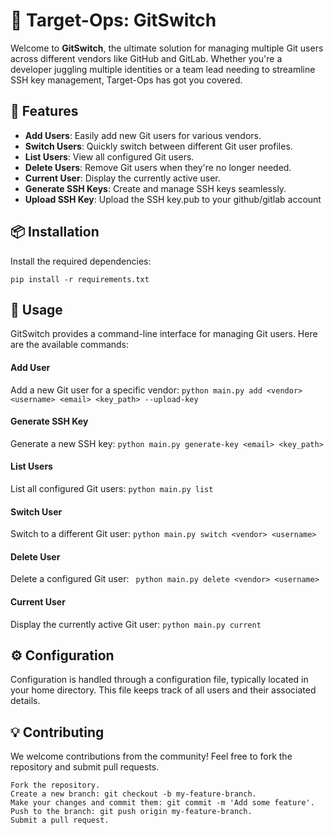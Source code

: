 # 🚀 Target-Ops: GitSwitch

Welcome to **GitSwitch**, the ultimate solution for managing multiple Git users across different vendors like GitHub and GitLab. Whether you're a developer juggling multiple identities or a team lead needing to streamline SSH key management, Target-Ops has got you covered.

## 🌟 Features
- **Add Users**: Easily add new Git users for various vendors.
- **Switch Users**: Quickly switch between different Git user profiles.
- **List Users**: View all configured Git users.
- **Delete Users**: Remove Git users when they're no longer needed.
- **Current User**: Display the currently active user.
- **Generate SSH Keys**: Create and manage SSH keys seamlessly.
- **Upload SSH Key**: Upload the SSH key.pub to your github/gitlab account

## 📦 Installation
Install the required dependencies:
```
pip install -r requirements.txt
```
## 🚀 Usage
GitSwitch provides a command-line interface for managing Git users. Here are the available commands:
#### Add User
Add a new Git user for a specific vendor:
```python main.py add <vendor> <username> <email> <key_path> --upload-key```
#### Generate SSH Key
Generate a new SSH key:
```python main.py generate-key <email> <key_path>```
#### List Users
List all configured Git users:
```python main.py list```
#### Switch User
Switch to a different Git user:
```python main.py switch <vendor> <username>```
#### Delete User
Delete a configured Git user:
``` python main.py delete <vendor> <username>```
#### Current User
Display the currently active Git user:
```python main.py current```

## ⚙️ Configuration
Configuration is handled through a configuration file, typically located in your home directory. This file keeps track of all users and their associated details.

## 💡 Contributing
We welcome contributions from the community! Feel free to fork the repository and submit pull requests.
```
Fork the repository.
Create a new branch: git checkout -b my-feature-branch.
Make your changes and commit them: git commit -m 'Add some feature'.
Push to the branch: git push origin my-feature-branch.
Submit a pull request.
```